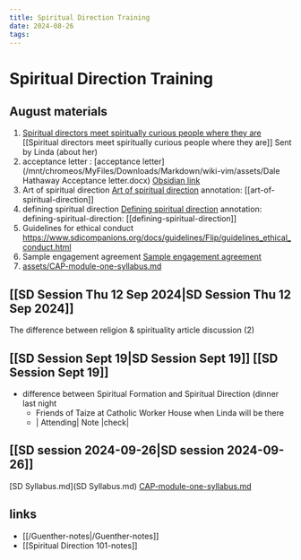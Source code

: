 ```yaml
---
title: Spiritual Direction Training
date: 2024-08-26
tags: 
---
```


# Spiritual Direction Training
## August materials
  1. [Spiritual directors meet spiritually curious people where they are](https://religionnews.com/2024/07/31/spiritual-direction-continues-to-grow-as-it-meets-spiritually-curious-people-where-they-are/ "Spiritual directors meet spiritually curious people where they are")
  [[Spiritual directors meet spiritually curious people where they are]] Sent by Linda (about her)
  2. acceptance letter : [acceptance letter](/mnt/chromeos/MyFiles/Downloads/Markdown/wiki-vim/assets/Dale Hathaway Acceptance letter.docx) [Obsidian link](Dale%20Hathaway%20Acceptance%20letter.docx.pdf)
  3. Art of spiritual direction  [Art of spiritual direction](Art%20Of%20Spiritual%20Direction%20-%20Aug%2015%202024%20-%209-42%20PM.pdf) 
  annotation:  [[art-of-spiritual-direction]] 
  4. defining spiritual direction [Defining spiritual direction](Defining%20Spiritual%20Direction%20-%20Aug%2025%202024%20-%205-30%20PM.pdf) 
  annotation: defining-spiritual-direction: [[defining-spiritual-direction]]
  5. Guidelines for ethical conduct https://www.sdicompanions.org/docs/guidelines/Flip/guidelines_ethical_conduct.html
  6. Sample engagement agreement [Sample engagement agreement](assets/sample_engagement_agreement.pdf)
  7. [assets/CAP-module-one-syllabus.md](assets/CAP-module-one-syllabus.md)
## [[SD Session Thu 12 Sep 2024|SD Session Thu 12 Sep 2024]]
The difference between religion & spirituality
article discussion (2)
## [[SD Session Sept 19|SD Session Sept 19]] [[SD Session Sept 19]]
- difference between Spiritual Formation and Spiritual Direction (dinner last night
	- Friends of Taize at Catholic Worker House when Linda will be there
	- | Attending| Note |check|
## [[SD session 2024-09-26|SD session 2024-09-26]]
[SD Syllabus.md](SD Syllabus.md)
[CAP-module-one-syllabus.md](CAP-module-one-syllabus.md)

## links
- [[/Guenther-notes|/Guenther-notes]]
- [[Spiritual Direction 101-notes]]

